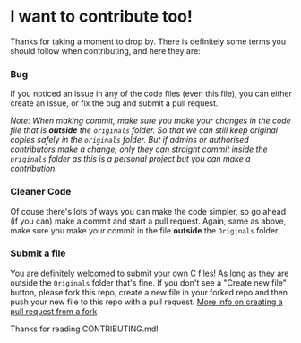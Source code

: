 # I want to contribute too!

Thanks for taking a moment to drop by. There is definitely some terms you should follow when contributing, and here they are:

### Bug
If you noticed an issue in any of the code files (even this file), you can either create an issue, or fix the bug and submit a pull request.

*Note: When making commit, make sure you make your changes in the code file that is **outside** the `originals` folder. So that we can still keep original copies safely in the `originals` folder. But if admins or authorised contributors make a change, only they can straight commit inside the `originals` folder as this is a personal project but you can make a contribution.*


### Cleaner Code
Of couse there's lots of ways you can make the code simpler, so go ahead (if you can) make a commit and start a pull request. Again, same as above, make sure you make your commit in the file **outside** the `Originals` folder.


### Submit a file
You are definitely welcomed to submit your own C files! As long as they are outside the `Originals` folder that's fine. If you don't see a "Create new file" button, please fork this repo, create a new file in your forked repo and then push your new file to this repo with a pull request. [More info on creating a pull request from a fork](https://help.github.com/en/articles/creating-a-pull-request-from-a-fork)

Thanks for reading CONTRIBUTING.md!
